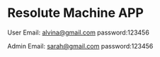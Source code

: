# Resolute Machine APP

User Email: alvina@gmail.com password:123456

Admin Email: sarah@gmail.com  password:123456


